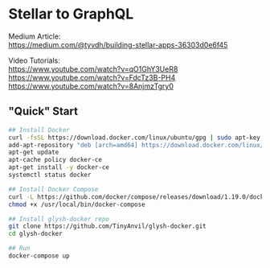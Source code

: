 # Stellar to GraphQL

Medium Article:  
https://medium.com/@tyvdh/building-stellar-apps-36303d0e6f45

Video Tutorials:  
https://www.youtube.com/watch?v=qO1GhY3UeR8   
https://www.youtube.com/watch?v=FdcTz3B-PH4   
https://www.youtube.com/watch?v=8AnjmzTgry0  

## "Quick" Start

```bash
## Install Docker
curl -fsSL https://download.docker.com/linux/ubuntu/gpg | sudo apt-key add -
add-apt-repository "deb [arch=amd64] https://download.docker.com/linux/ubuntu $(lsb_release -cs) stable"
apt-get update
apt-cache policy docker-ce
apt-get install -y docker-ce
systemctl status docker

## Install Docker Compose
curl -L https://github.com/docker/compose/releases/download/1.19.0/docker-compose-`uname -s`-`uname -m` -o /usr/local/bin/docker-compose
chmod +x /usr/local/bin/docker-compose

## Install glysh-docker repo
git clone https://github.com/TinyAnvil/glysh-docker.git
cd glysh-docker

## Run
docker-compose up
```

<!--
mechanic add api-test --host=api-test.gly.sh --backends=3001 --https=true --redirect-to-https=true
mechanic add core-test --host=core-test.gly.sh --backends=4001 --https=true --redirect-to-https=true
mechanic add horizon-test --host=horizon-test.gly.sh --backends=5001 --https=true --redirect-to-https=true

mechanic add api --host=api.gly.sh --backends=3000 --https=true --redirect-to-https=true
mechanic add core --host=core.gly.sh --backends=4000 --https=true --redirect-to-https=true
mechanic add horizon --host=horizon.gly.sh --backends=5000 --https=true --redirect-to-https=true
-->
